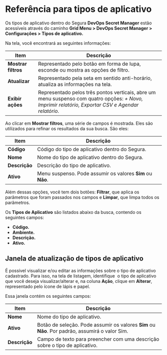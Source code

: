 # Referência para tipos de aplicativo

Os tipos de aplicativo dentro do Segura **DevOps Secret Manager** estão acessíveis através do caminho **Grid Menu > DevOps Secret Manager > Configurações > Tipos de aplicativo.**

Na tela, você encontrará as seguintes informações:

| Item | Descrição |
| --- | --- |
| **Mostrar filtros** | Representado pelo botão em forma de lupa, esconde ou mostra as opções de filtro. |
| **Atualizar** | Representado pela seta em sentido anti-horário, atualiza as informações na tela. |
| **Exibir ações** | Representado pelos três pontos verticais, abre um menu suspenso com quatro opções: *+ Novo, Imprimir relatório, Exportar CSV e Agendar relatório*. |

Ao clicar em **Mostrar filtros**, uma série de campos é mostrada. Eles são utilizados para refinar os resultados da sua busca. São eles:

| Item | Descrição |
| --- | --- |
| **Código** | Código do tipo de aplicativo dentro do Segura. |
| **Nome** | Nome do tipo de aplicativo dentro do Segura. |
| **Descrição** | Descrição do tipo de aplicativo. |
| **Ativo** | Menu suspenso. Pode assumir os valores **Sim** ou **Não**. |

Além dessas opções, você tem dois botões: **Filtrar**, que aplica os parâmetros que foram passados nos campos e **Limpar**, que limpa todos os parâmetros.

Os **Tipos de Aplicativo** são listados abaixo da busca, contendo os seguintes campos:

- **Código.**
- **Ambiente.**
- **Descrição.**
- **Ativo.**

## Janela de atualização de tipos de aplicativo

É possível visualizar e/ou editar as informações sobre o tipo de aplicativo cadastrado. Para isso, na tela de listagem, identifique  o tipo de aplicativo que você deseja visualizar/alterar e, na coluna **Ação**, clique em **Alterar**, representado pelo ícone de lápis e papel.

Essa janela contém os seguintes campos:

| Item | Descrição |
| --- | --- |
| **Nome** | Nome do tipo de aplicativo. |
| **Ativo** | Botão de seleção. Pode assumir os valores **Sim** ou **Não**. Por padrão, assumirá o valor Sim. |
| **Descrição** | Campo de texto para preencher com uma descrição sobre o tipo de aplicativo. |